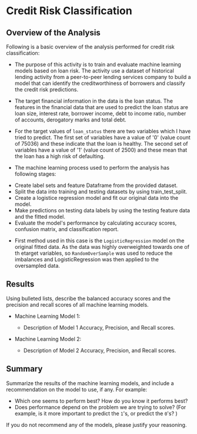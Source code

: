 # Credit Risk Classification

## Overview of the Analysis

Following is a basic overview of the analysis performed for credit risk classification:

* The purpose of this activity is to train and evaluate machine learning models based on loan risk. The activity use a dataset of historical lending activity from a peer-to-peer lending services company to build a model that can identify the creditworthiness of borrowers and classify the credit risk predictions.

* The target financial information in the data is the loan status. The features in the financial data that are used to predict the loan status are loan size, interest rate, borrower income, debt to income ratio, number of accounts, derogatory marks and total debt. 

* For the target values of `loan_status` there are two variables which I have tried to predict. The first set of variables have a value of '0' (value count of 75036) and these indicate that the loan is healthy. The second set of variables have a value of '1' (value count of 2500) and these mean that the loan has a high risk of defaulting.

* The machine learning process used to perform the analysis has following stages:
- Create label sets and feature Dataframe from the provided dataset.
- Split the data into training and testing datasets by using train_test_split.
- Create a logistice regression model and fit our original data into the model.
- Make predictions on testing data labels by using the testing feature data and the fitted model.
- Evaluate the model's performance by calculating accuracy scores, confusion matrix, and classification report.

* First method used in this case is the `LogisticRegression` model on the original fitted data. As the data was highly overweighted towards one of th etarget variables, so `RandomOverSample` was used to reduce the imbalances and LogisticRegression was then applied to the oversampled data.


## Results

Using bulleted lists, describe the balanced accuracy scores and the precision and recall scores of all machine learning models.

* Machine Learning Model 1:
  * Description of Model 1 Accuracy, Precision, and Recall scores.



* Machine Learning Model 2:
  * Description of Model 2 Accuracy, Precision, and Recall scores.

## Summary

Summarize the results of the machine learning models, and include a recommendation on the model to use, if any. For example:
* Which one seems to perform best? How do you know it performs best?
* Does performance depend on the problem we are trying to solve? (For example, is it more important to predict the `1`'s, or predict the `0`'s? )

If you do not recommend any of the models, please justify your reasoning.